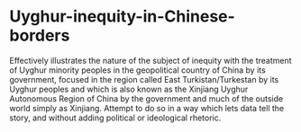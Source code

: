 # Uyghur-inequity-in-Chinese-borders
Effectively illustrates the nature of the subject of inequity with the treatment of Uyghur minority peoples in the geopolitical country of China by its government, focused in the region called East Turkistan/Turkestan by its Uyghur peoples and which is also known as the Xinjiang Uyghur Autonomous Region of China by the government and much of the outside world simply as Xinjiang. Attempt to do so in a way which lets data tell the story, and without adding political or ideological rhetoric.
